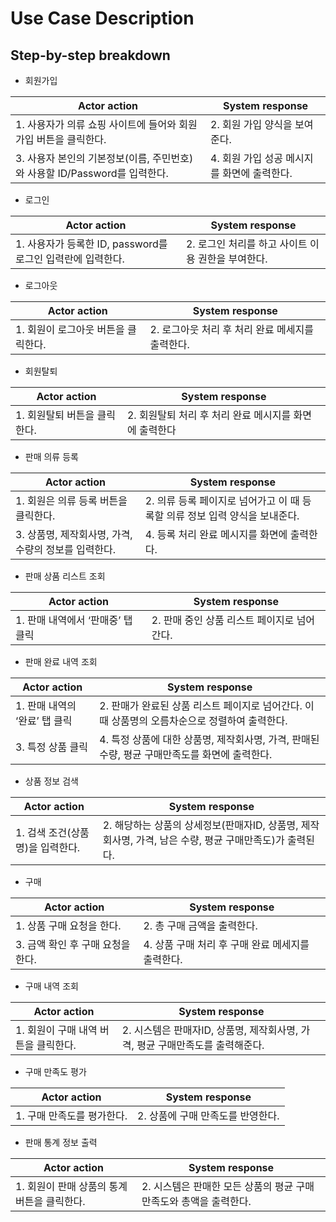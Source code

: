 # Use Case Description

## Step-by-step breakdown

- 회원가입

| Actor action | System response |
| --- | --- |
| 1.  사용자가 의류 쇼핑 사이트에 들어와 회원가입 버튼을 클릭한다. | 2. 회원 가입 양식을 보여준다. |
| 3. 사용자 본인의 기본정보(이름, 주민번호)와 사용할 ID/Password를 입력한다. | 4. 회원 가입 성공 메시지를 화면에 출력한다. |
- 로그인

| Actor action | System response |
| --- | --- |
| 1. 사용자가 등록한 ID, password를 로그인 입력란에 입력한다. | 2. 로그인 처리를 하고 사이트 이용 권한을 부여한다. |
- 로그아웃

| Actor action | System response |
| --- | --- |
| 1. 회원이 로그아웃 버튼을 클릭한다. | 2. 로그아웃 처리 후 처리 완료 메세지를 출력한다. |
- 회원탈퇴

| Actor action | System response |
| --- | --- |
| 1. 회원탈퇴 버튼을 클릭한다. | 2. 회원탈퇴 처리 후 처리 완료 메시지를 화면에 출력한다 |
- 판매 의류 등록

| Actor action | System response |
| --- | --- |
| 1. 회원은 의류 등록 버튼을 클릭한다. | 2. 의류 등록 페이지로 넘어가고 이 때 등록할 의류 정보 입력 양식을 보내준다. |
| 3. 상품명, 제작회사명, 가격, 수량의 정보를 입력한다. | 4. 등록 처리 완료 메시지를 화면에 출력한다. |
- 판매 상품 리스트 조회

| Actor action | System response |
| --- | --- |
| 1. 판매 내역에서 ‘판매중’  탭 클릭 | 2. 판매 중인 상품 리스트 페이지로 넘어간다. |
- 판매 완료 내역 조회

| Actor action | System response |
| --- | --- |
| 1. 판매 내역의 ‘완료’ 탭 클릭 | 2.  판매가 완료된 상품 리스트 페이지로 넘어간다. 이 때 상품명의 오름차순으로 정렬하여 출력한다.  |
| 3. 특정 상품 클릭 | 4. 특정 상품에 대한 상품명, 제작회사명, 가격, 판매된 수량, 평균 구매만족도를 화면에 출력한다. |
- 상품 정보 검색

| Actor action | System response |
| --- | --- |
| 1. 검색 조건(상품명)을 입력한다. | 2. 해당하는 상품의 상세정보(판매자ID, 상품명, 제작회사명, 가격, 남은 수량, 평균 구매만족도)가 출력된다.  |
- 구매

| Actor action | System response |
| --- | --- |
| 1. 상품 구매 요청을 한다. | 2. 총 구매 금액을 출력한다. |
| 3. 금액 확인 후 구매 요청을 한다. | 4. 상품 구매 처리 후 구매 완료 메세지를 출력한다. |
- 구매 내역 조회

| Actor action | System response |
| --- | --- |
| 1. 회원이 구매 내역 버튼을 클릭한다. | 2. 시스템은 판매자ID, 상품명, 제작회사명, 가격, 평균 구매만족도를 출력해준다. |
- 구매 만족도 평가

| Actor action | System response |
| --- | --- |
| 1. 구매 만족도를 평가한다. | 2. 상품에 구매 만족도를 반영한다. |
- 판매 통계 정보 출력

| Actor action | System response |
| --- | --- |
| 1. 회원이 판매 상품의 통계 버튼을 클릭한다. | 2. 시스템은 판매한 모든 상품의 평균 구매 만족도와 총액을 출력한다. |